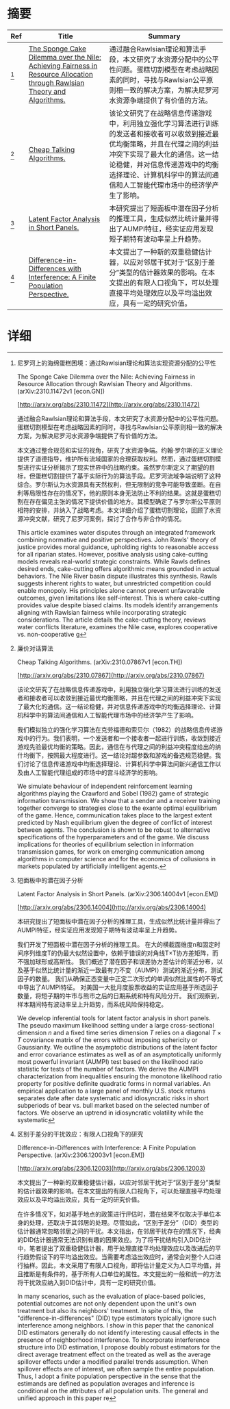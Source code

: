 # 摘要

| Ref | Title | Summary |
| --- | --- | --- |
| [^1] | [The Sponge Cake Dilemma over the Nile: Achieving Fairness in Resource Allocation through Rawlsian Theory and Algorithms.](http://arxiv.org/abs/2310.11472) | 通过融合Rawlsian理论和算法手段，本文研究了水资源分配中的公平性问题。蛋糕切割模型在考虑战略因素的同时，寻找与Rawlsian公平原则相一致的解决方案，为解决尼罗河水资源争端提供了有价值的方法。 |
| [^2] | [Cheap Talking Algorithms.](http://arxiv.org/abs/2310.07867) | 该论文研究了在战略信息传递游戏中，利用独立强化学习算法进行训练的发送者和接收者可以收敛到接近最优均衡策略，并且在代理之间的利益冲突下实现了最大化的通信。这一结论稳健，并对信息传递游戏中的均衡选择理论、计算机科学中的算法间通信和人工智能代理市场中的经济学产生了影响。 |
| [^3] | [Latent Factor Analysis in Short Panels.](http://arxiv.org/abs/2306.14004) | 本研究提出了短面板中潜在因子分析的推理工具，生成似然比统计量并得出了AUMPI特征，经实证应用发现短子期特有波动率呈上升趋势。 |
| [^4] | [Difference-in-Differences with Interference: A Finite Population Perspective.](http://arxiv.org/abs/2306.12003) | 本文提出了一种新的双重稳健估计器，以应对邻居干扰对于“区别于差分”类型的估计器效果的影响。在本文提出的有限人口视角下，可以处理直接平均处理效应以及平均溢出效应，具有一定的研究价值。 |

# 详细

[^1]: 尼罗河上的海绵蛋糕困境：通过Rawlsian理论和算法实现资源分配的公平性

    The Sponge Cake Dilemma over the Nile: Achieving Fairness in Resource Allocation through Rawlsian Theory and Algorithms. (arXiv:2310.11472v1 [econ.GN])

    [http://arxiv.org/abs/2310.11472](http://arxiv.org/abs/2310.11472)

    通过融合Rawlsian理论和算法手段，本文研究了水资源分配中的公平性问题。蛋糕切割模型在考虑战略因素的同时，寻找与Rawlsian公平原则相一致的解决方案，为解决尼罗河水资源争端提供了有价值的方法。

    

    本文通过整合规范和实证的视角，研究了水资源争端。约翰·罗尔斯的正义理论提供了道德指导，维护所有流域国家的合理获取权利。然而，通过蛋糕切割模型进行实证分析揭示了现实世界中的战略约束。虽然罗尔斯定义了期望的目标，但蛋糕切割提供了基于实际行为的算法手段。尼罗河流域争端说明了这种综合。罗尔斯认为水资源具有天然权利，但无限制的竞争可能导致垄断。在自利等局限性存在的情况下，他的原则本身无法防止不利的结果。这就是蛋糕切割在存在偏见主张的情况下提供价值的地方。其模型确定了与罗尔斯公平原则相符的安排，并纳入了战略考虑。本文详细介绍了蛋糕切割理论，回顾了水资源冲突文献，研究了尼罗河案例，探讨了合作与非合作的情况。

    This article examines water disputes through an integrated framework combining normative and positive perspectives. John Rawls' theory of justice provides moral guidance, upholding rights to reasonable access for all riparian states. However, positive analysis using cake-cutting models reveals real-world strategic constraints. While Rawls defines desired ends, cake-cutting offers algorithmic means grounded in actual behaviors. The Nile River basin dispute illustrates this synthesis. Rawls suggests inherent rights to water, but unrestricted competition could enable monopoly. His principles alone cannot prevent unfavorable outcomes, given limitations like self-interest. This is where cake-cutting provides value despite biased claims. Its models identify arrangements aligning with Rawlsian fairness while incorporating strategic considerations. The article details the cake-cutting theory, reviews water conflicts literature, examines the Nile case, explores cooperative vs. non-cooperative g
    
[^2]: 廉价对话算法

    Cheap Talking Algorithms. (arXiv:2310.07867v1 [econ.TH])

    [http://arxiv.org/abs/2310.07867](http://arxiv.org/abs/2310.07867)

    该论文研究了在战略信息传递游戏中，利用独立强化学习算法进行训练的发送者和接收者可以收敛到接近最优均衡策略，并且在代理之间的利益冲突下实现了最大化的通信。这一结论稳健，并对信息传递游戏中的均衡选择理论、计算机科学中的算法间通信和人工智能代理市场中的经济学产生了影响。

    

    我们模拟独立的强化学习算法在克劳福德和索贝尔（1982）的战略信息传递游戏中的行为。我们表明，一个发送者和一个接收者一起进行训练，收敛到接近游戏先验最优均衡的策略。因此，通信在与代理之间的利益冲突程度给出的纳什均衡下，按照最大程度进行。这一结论对超参数和游戏的备选规范稳健。我们讨论了信息传递游戏中均衡选择理论、计算机科学中算法间新兴通信工作以及由人工智能代理组成的市场中的宫斗经济学的影响。

    We simulate behaviour of independent reinforcement learning algorithms playing the Crawford and Sobel (1982) game of strategic information transmission. We show that a sender and a receiver training together converge to strategies close to the exante optimal equilibrium of the game. Hence, communication takes place to the largest extent predicted by Nash equilibrium given the degree of conflict of interest between agents. The conclusion is shown to be robust to alternative specifications of the hyperparameters and of the game. We discuss implications for theories of equilibrium selection in information transmission games, for work on emerging communication among algorithms in computer science and for the economics of collusions in markets populated by artificially intelligent agents.
    
[^3]: 短面板中的潜在因子分析

    Latent Factor Analysis in Short Panels. (arXiv:2306.14004v1 [econ.EM])

    [http://arxiv.org/abs/2306.14004](http://arxiv.org/abs/2306.14004)

    本研究提出了短面板中潜在因子分析的推理工具，生成似然比统计量并得出了AUMPI特征，经实证应用发现短子期特有波动率呈上升趋势。

    

    我们开发了短面板中潜在因子分析的推理工具。 在大的横截面维度n和固定时间序列维度T的伪最大似然设置中，依赖于错误的对角线T×T协方差矩阵，而不强加球形或高斯性。 我们概述了潜在因子和误差协方差估计的渐近分布，以及基于似然比统计量的渐近一致最有力不变（AUMPI）测试的渐近分布，测试因子的数量。 我们从确保正态变量中正定二次形式的单调似然比属性的不等式中导出了AUMPI特征。 对美国一大批月度股票收益的实证应用基于所选因子数量，将短子期的牛市与熊市之后的日期系统和特有风险分开。 我们观察到，样本期间特有波动率呈上升趋势，而系统风险保持稳定。

    We develop inferential tools for latent factor analysis in short panels. The pseudo maximum likelihood setting under a large cross-sectional dimension $n$ and a fixed time series dimension $T$ relies on a diagonal $T \times T$ covariance matrix of the errors without imposing sphericity or Gaussianity. We outline the asymptotic distributions of the latent factor and error covariance estimates as well as of an asymptotically uniformly most powerful invariant (AUMPI) test based on the likelihood ratio statistic for tests of the number of factors. We derive the AUMPI characterization from inequalities ensuring the monotone likelihood ratio property for positive definite quadratic forms in normal variables. An empirical application to a large panel of monthly U.S. stock returns separates date after date systematic and idiosyncratic risks in short subperiods of bear vs. bull market based on the selected number of factors. We observe an uptrend in idiosyncratic volatility while the systematic
    
[^4]: 区别于差分的干扰效应：有限人口视角下的研究

    Difference-in-Differences with Interference: A Finite Population Perspective. (arXiv:2306.12003v1 [econ.EM])

    [http://arxiv.org/abs/2306.12003](http://arxiv.org/abs/2306.12003)

    本文提出了一种新的双重稳健估计器，以应对邻居干扰对于“区别于差分”类型的估计器效果的影响。在本文提出的有限人口视角下，可以处理直接平均处理效应以及平均溢出效应，具有一定的研究价值。

    

    在许多情况下，如对基于地点的政策进行评估时，潜在结果不仅取决于单位本身的处理，还取决于其邻居的处理。尽管如此，“区别于差分”（DID）类型的估计器通常忽略邻居之间的干扰。本文指出，在邻居干扰存在的情况下，经典的DID估计器通常无法识别有趣的因果效应。为了将干扰结构引入DID估计中，笔者提出了双重稳健估计器，用于处理直接平均处理效应以及改进后的平行趋势假设下的平均溢出效应。当需要考虑溢出效应时，通常会对整个人口进行抽样。因此，本文采用了有限人口视角，即将估计量定义为人口平均值，并且推断是有条件的，基于所有人口单位的属性。本文提出的一般和统一的方法将干扰效应纳入到DID估计中，具有一定的研究价值。

    In many scenarios, such as the evaluation of place-based policies, potential outcomes are not only dependent upon the unit's own treatment but also its neighbors' treatment. In spite of this, the "difference-in-differences" (DID) type estimators typically ignore such interference among neighbors. I show in this paper that the canonical DID estimators generally do not identify interesting causal effects in the presence of neighborhood interference. To incorporate interference structure into DID estimation, I propose doubly robust estimators for the direct average treatment effect on the treated as well as the average spillover effects under a modified parallel trends assumption. When spillover effects are of interest, we often sample the entire population. Thus, I adopt a finite population perspective in the sense that the estimands are defined as population averages and inference is conditional on the attributes of all population units. The general and unified approach in this paper re
    


